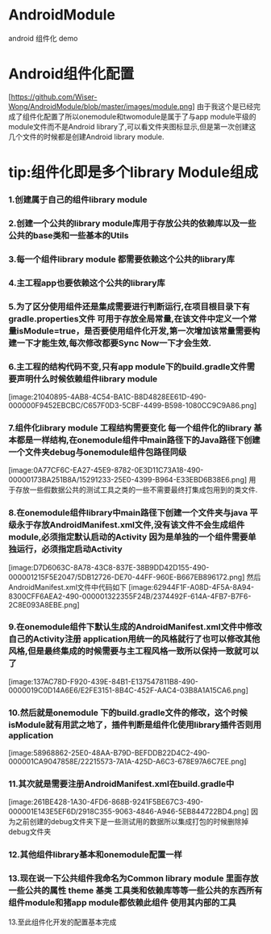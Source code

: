 # AndroidModule
android 组件化 demo
# Android组件化配置
[https://github.com/Wiser-Wong/AndroidModule/blob/master/images/module.png]
由于我这个是已经完成了组件化配置了所以onemodule和twomodule是属于了与app module平级的module文件而不是Android library了,可以看文件夹图标显示,但是第一次创建这几个文件的时候都是创建Android library module.

# tip:组件化即是多个library Module组成
### 1.创建属于自己的组件library module
### 2.创建一个公共的library module库用于存放公共的依赖库以及一些公共的base类和一些基本的Utils
### 3.每一个组件library module 都需要依赖这个公共的library库
### 4.主工程app也要依赖这个公共的library库
### 5.为了区分使用组件还是集成需要进行判断运行,在项目根目录下有gradle.properties文件 可用于存放全局常量,在该文件中定义一个常量isModule=true，是否要使用组件化开发,第一次增加该常量需要构建一下才能生效,每次修改都要Sync Now一下才会生效.
### 6.主工程的结构代码不变,只有app module下的build.gradle文件需要声明什么时候依赖组件library module
[image:21040895-4AB8-4C54-BA1C-B8D4828EE61D-490-000000F9452EBCBC/C657F0D3-5CBF-4499-B598-1080CC9C9A86.png]
### 7.组件化library module 工程结构需要变化 每一个组件化的library 基本都是一样结构,在onemodule组件中main路径下的Java路径下创建一个文件夹debug与onemodule组件包路径同级
[image:0A77CF6C-EA27-45E9-8782-0E3D11C73A18-490-00000173BA251B8A/15291233-25E0-4399-B964-E33EBD6B38E6.png]
用于存放一些假数据公共的测试工具之类的一些不需要最终打集成包用到的类文件.
### 8.在onemodule组件library中main路径下创建一个文件夹与java 平级永于存放AndroidManifest.xml文件,没有该文件不会生成组件module,必须指定默认启动的Activity 因为是单独的一个组件需要单独运行，必须指定启动Activity
[image:D7D6063C-8A78-43C8-837E-38B9DD42D155-490-000001215F5E2047/5DB12726-DE70-44FF-960E-B667EB896172.png]
然后AndroidManifest.xml文件中代码如下
[image:62944F1F-A08D-4F5A-8A94-8300CFF6AEA2-490-000001322355F24B/2374492F-614A-4FB7-B7F6-2C8E093A8EBE.png]
### 9.在onemodule组件下默认生成的AndroidManifest.xml文件中修改自己的Activity注册 application用统一的风格就行了也可以修改其他风格,但是最终集成的时候需要与主工程风格一致所以保持一致就可以了
[image:137AC78D-F920-439E-84B1-E137547811B8-490-0000019C0D14A6E6/E2FE3151-8B4C-452F-AAC4-03B8A1A15CA6.png]
### 10.然后就是onemodule 下的build.gradle文件的修改，这个时候isModule就有用武之地了，插件判断是组件化使用library插件否则用application
[image:58968862-25E0-48AA-B79D-BEFDDB22D4C2-490-000001CA9047858E/22215573-7A1A-425D-A6C3-678E97A6C7EE.png]
### 11.其次就是需要注册AndroidManifest.xml在build.gradle中
[image:261BE428-1A30-4FD6-868B-9241F5BE67C3-490-000001E143E5EF6D/2918C355-9063-4846-A946-5EB844722BD4.png]
因为之前创建的debug文件夹下是一些测试用的数据所以集成打包的时候删除掉debug文件夹 
### 12.其他组件library基本和onemodule配置一样
### 13.现在说一下公共组件我命名为Common library module 里面存放一些公共的属性 theme 基类 工具类和依赖库等等一些公共的东西所有组件module和猪app module都依赖此组件 使用其内部的工具
13.至此组件化开发的配置基本完成
